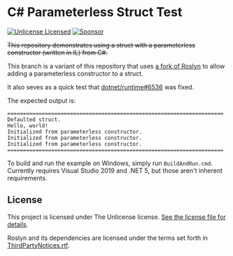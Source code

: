 # C# Parameterless Struct Test

[![Unlicense Licensed](https://img.shields.io/github/license/pathogenplayground/csharpparameterlessstruct?style=flat-square)](LICENSE.txt)
[![Sponsor](https://img.shields.io/badge/sponsor-%E2%9D%A4-lightgrey?logo=github&style=flat-square)](https://github.com/sponsors/PathogenDavid)

~~This repository demonstrates using a struct with a parameterless constructor (written in IL) from C#.~~

This branch is a variant of this repository that uses [a fork of Roslyn](https://github.com/InfectedLibraries/roslyn) to allow adding a parameterless constructor to a struct.

It also seves as a quick test that [dotnet/runtime#6536](https://github.com/dotnet/runtime/issues/6536) was fixed.

The expected output is:

```
=====================================================================
Defaulted struct.
Hello, world!
Initialized from parameterless constructor.
Initialized from parameterless constructor.
Initialized from parameterless constructor.
=====================================================================
```

To build and run the example on Windows, simply run `BuildAndRun.cmd`. Currently requires Visual Studio 2019 and .NET 5, but those aren't inherent requirements.

## License

This project is licensed under The Unlicense license. [See the license file for details](LICENSE.txt).

Roslyn and its dependencies are licensed under the terms set forth in [ThirdPartyNotices.rtf](Microsoft.Net.Compilers.Toolset.3.9.0-dev/ThirdPartyNotices.rtf).
